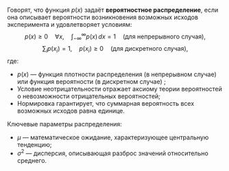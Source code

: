 Говорят, что функция $p(x)$ задаёт **вероятностное распределение**, если она описывает вероятности возникновения возможных исходов эксперимента  и удовлетворяет условиям:
$$
p(x) \geq 0 \quad \forall x, \quad \int_{-\infty}^{\infty} p(x) \, dx = 1 \quad (\text{для непрерывного случая}),
$$
$$
\sum_{i} p(x_i) = 1, \quad p(x_i) \geq 0 \quad (\text{для дискретного случая}),
$$
где:
* $p(x)$ — функция плотности распределения (в непрерывном случае) или функция вероятности (в дискретном случае) ;
* Условие неотрицательности отражает аксиому теории вероятностей о невозможности отрицательных вероятностей;
* Нормировка гарантирует, что суммарная вероятность всех возможных исходов равна единице.

Ключевые параметры распределения:
- $\mu$ — математическое ожидание, характеризующее центральную тенденцию;
- $\sigma^2$ — дисперсия, описывающая разброс значений относительно среднего.